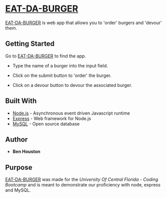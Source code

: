 # [EAT-DA-BURGER](https://bh-burger.herokuapp.com/)
[EAT-DA-BURGER](https://bh-burger.herokuapp.com/) is web app that allows you to 'order' burgers and 'devour' them.
## Getting Started
Go to [EAT-DA-BURGER](https://bh-burger.herokuapp.com/) to find the app.
 - Type the name of a burger into the input field.

 - Click on the submit button to 'order' the burger.

 - Click on a devour button to devour the associated burger.
## Built With
 - [Node.js](https://nodejs.org) - Asynchronous event driven Javascript runtime
 - [Express](http://expressjs.com/) - Web framework for Node.js
 - [MySQL](https://www.mysql.com/) - Open source database
## Author
 - **Ben Houston**

 ## Purpose
[EAT-DA-BURGER](https://bh-burger.herokuapp.com/) was made for the *University Of Central Florida - Coding Bootcamp* and is meant to demonstrate our proficiency with node, express and MySQL.